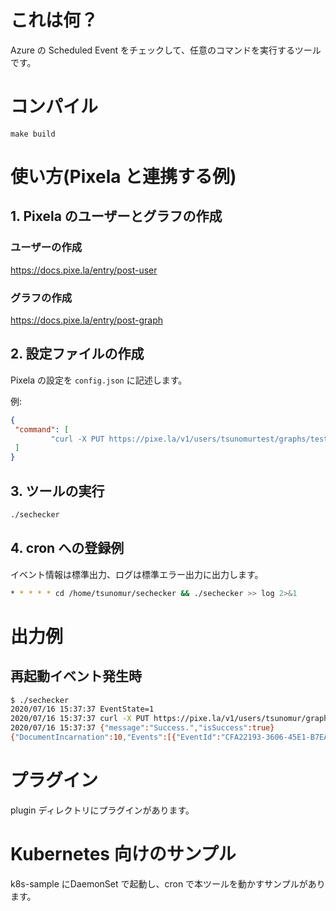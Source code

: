 # これは何？

Azure の Scheduled Event をチェックして、任意のコマンドを実行するツールです。

# コンパイル

```console
make build
```

# 使い方(Pixela と連携する例)

## 1. Pixela のユーザーとグラフの作成

### ユーザーの作成

https://docs.pixe.la/entry/post-user

### グラフの作成

https://docs.pixe.la/entry/post-graph

## 2. 設定ファイルの作成

Pixela の設定を `config.json` に記述します。

例:
```json
{
 "command": [
         "curl -X PUT https://pixe.la/v1/users/tsunomurtest/graphs/test-graph/increment -H 'X-USER-TOKEN:thisissecret' -H 'Content-Length:0'"
 ]
}
```

## 3. ツールの実行

```bash
./sechecker
```

## 4. cron への登録例

イベント情報は標準出力、ログは標準エラー出力に出力します。

```bash
* * * * * cd /home/tsunomur/sechecker && ./sechecker >> log 2>&1
```

# 出力例

## 再起動イベント発生時
```bash
$ ./sechecker
2020/07/16 15:37:37 EventState=1
2020/07/16 15:37:37 curl -X PUT https://pixe.la/v1/users/tsunomur/graphs/graph1/increment -H 'X-USER-TOKEN:secret' -H 'Content-Length:0'
2020/07/16 15:37:37 {"message":"Success.","isSuccess":true}
{"DocumentIncarnation":10,"Events":[{"EventId":"CFA22193-3606-45E1-B7EA-976666B6629F","EventStatus":"Scheduled","EventType":"Reboot","ResourceType":"VirtualMachine","Resources":["VM"],"NotBefore":"Thu, 16 Jul 2020 15:48:46 GMT"}]}
```

# プラグイン

plugin ディレクトリにプラグインがあります。

# Kubernetes 向けのサンプル

k8s-sample にDaemonSet で起動し、cron で本ツールを動かすサンプルがあります。
